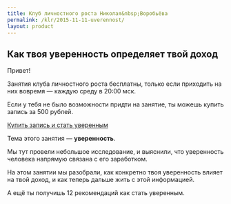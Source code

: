```yaml
---
title: Клуб личностного роста Николая&nbsp;Воробьёва
permalink: /klr/2015-11-11-uverennost/
layout: product
---
```


## Как твоя уверенность определяет твой доход

Привет!

Занятия клуба личностного роста бесплатны, только если приходить на них вовремя — каждую среду в 20:00 мск.

Если у тебя не было возможности придти на занятие, ты можешь купить запись за 500 рублей.

<a class="btn btn-danger" href="http://prorealnost.prorealnost.com/shot/98">Купить запись и стать уверенным</a>

Тема этого занятия — **уверенность**.

Мы тут провели небольшое исследование, и выяснили, что уверенность человека напрямую связана с его заработком.

На этом занятии мы разобрали, как конкретно твоя уверенность влияет на твой доход, и как теперь дальше жить с этой информацией.

А ещё ты получишь 12 рекомендаций как стать уверенным.
